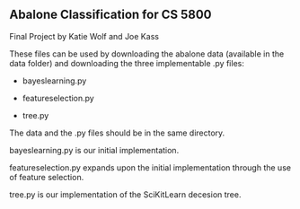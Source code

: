 ## Abalone Classification for CS 5800

Final Project by Katie Wolf and Joe Kass


These files can be used by downloading the abalone data (available in the data folder) and downloading the three implementable .py files:

- bayeslearning.py

- featureselection.py

- tree.py

The data and the .py files should be in the same directory. 

bayeslearning.py is our initial implementation. 

featureselection.py expands upon the initial implementation through the use of feature selection.

tree.py is our implementation of the SciKitLearn decesion tree. 
